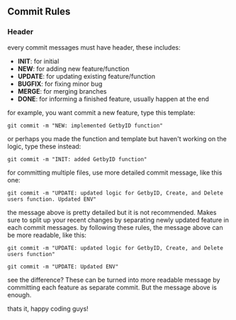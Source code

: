 ## Commit Rules

### Header

every commit messages must have header, these includes:

- **INIT**: for initial
- **NEW**: for adding new feature/function
- **UPDATE**: for updating existing feature/function
- **BUGFIX**: for fixing minor bug
- **MERGE**: for merging branches
- **DONE**: for informing a finished feature, usually happen at the end

for example, you want commit a new feature, type this template:

```
git commit -m "NEW: implemented GetbyID function"
```

or perhaps you made the function and template but haven't working on the logic, type these instead:

```
git commit -m "INIT: added GetbyID function"
```

for committing multiple files, use more detailed commit message, like this one:

```
git commit -m "UPDATE: updated logic for GetbyID, Create, and Delete users function. Updated ENV"
```

the message above is pretty detailed but it is not recommended. Makes sure to split up your recent changes by separating newly updated feature in each commit messages. by following these rules, the message above can be more readable, like this:

```
git commit -m "UPDATE: updated logic for GetbyID, Create, and Delete users function"
```

```
git commit -m "UPDATE: Updated ENV"
```

see the difference? These can be turned into more readable message by committing each feature as separate commit. But the message above is enough.

thats it, happy coding guys!
